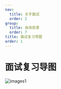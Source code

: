 ```yaml
---
nav:
  title: 关于面试
  order: 2
group:
  title: 自测目录
  order: 7
title: 面试复习导图
order: 1
---
```


# 面试复习导图

![images1](https://cdn.jsdelivr.net/gh/ninishare/page@master/images/2020/11/20/hr91ZR.png)
